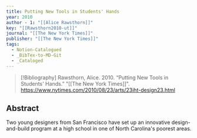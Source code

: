 ```yaml
---
title: Putting New Tools in Students' Hands
year: 2010
author - 1: "[[Alice Rawsthorn]]"
key: "[[Rawsthorn2010-ut]]"
journal: "[[The New York Times]]"
publisher: "[[The New York Times]]"
tags:
  - Notion-Catalogued
  - _BibTex-to-MD-Git
  - _Cataloged
---
```


> [!Bibliography]
> Rawsthorn, Alice. 2010. “Putting New Tools in Students' Hands.” "[[The New York Times]]". https://www.nytimes.com/2010/08/23/arts/23iht-design23.html

## Abstract
Two young designers from San Francisco have set up an innovative design-and-build program at a high school in one of North Carolina's poorest areas.